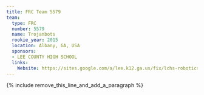 ```yaml
---
title: FRC Team 5579
team:
  type: FRC
  number: 5579
  name: Trojanbots
  rookie_year: 2015
  location: Albany, GA, USA
  sponsors:
  - LEE COUNTY HIGH SCHOOL
  links:
    Website: https://sites.google.com/a/lee.k12.ga.us/fix/lchs-robotics
---
```


{% include remove_this_line_and_add_a_paragraph %}
